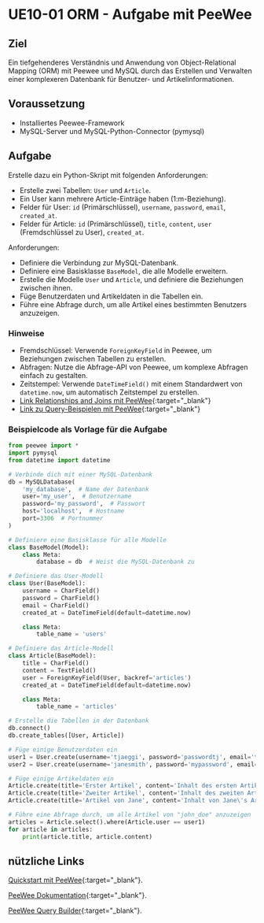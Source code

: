 # UE10-01 ORM - Aufgabe mit PeeWee

## Ziel
Ein tiefgehenderes Verständnis und Anwendung von Object-Relational Mapping (ORM) mit Peewee und MySQL durch das Erstellen und Verwalten einer komplexeren Datenbank für Benutzer- und Artikelinformationen.

## Voraussetzung

* Installiertes Peewee-Framework
* MySQL-Server und MySQL-Python-Connector (pymysql)



## Aufgabe

Erstelle dazu ein Python-Skript mit folgenden Anforderungen:

* Erstelle zwei Tabellen: `User` und `Article`.
* Ein User kann mehrere Article-Einträge haben (1:m-Beziehung).
* Felder für User: `id` (Primärschlüssel), `username`, `password`, `email`, `created_at`.
* Felder für Article: `id` (Primärschlüssel), `title`, `content`, `user` (Fremdschlüssel zu User), `created_at`.


Anforderungen:

* Definiere die Verbindung zur MySQL-Datenbank.
* Definiere eine Basisklasse `BaseModel`, die alle Modelle erweitern.
* Erstelle die Modelle `User` und `Article`, und definiere die Beziehungen zwischen ihnen.
* Füge Benutzerdaten und Artikeldaten in die Tabellen ein.
* Führe eine Abfrage durch, um alle Artikel eines bestimmten Benutzers anzuzeigen.

### Hinweise

* Fremdschlüssel: Verwende `ForeignKeyField` in Peewee, um Beziehungen zwischen Tabellen zu erstellen.
* Abfragen: Nutze die Abfrage-API von Peewee, um komplexe Abfragen einfach zu gestalten.
* Zeitstempel: Verwende `DateTimeField()` mit einem Standardwert von `datetime.now`, um automatisch Zeitstempel zu erstellen.
* [Link Relationships and Joins mit PeeWee](https://docs.peewee-orm.com/en/latest/peewee/relationships.html){:target="_blank"}
* [Link zu Query-Beispielen mit PeeWee](https://docs.peewee-orm.com/en/latest/peewee/query_examples.html){:target="_blank"}

### Beispielcode als Vorlage für die Aufgabe

``` py linenums="1"
from peewee import *
import pymysql
from datetime import datetime

# Verbinde dich mit einer MySQL-Datenbank
db = MySQLDatabase(
    'my_database',  # Name der Datenbank
    user='my_user',  # Benutzername
    password='my_password',  # Passwort
    host='localhost',  # Hostname
    port=3306  # Portnummer
)

# Definiere eine Basisklasse für alle Modelle
class BaseModel(Model):
    class Meta:
        database = db  # Weist die MySQL-Datenbank zu

# Definiere das User-Modell
class User(BaseModel):
    username = CharField()
    password = CharField()
    email = CharField()
    created_at = DateTimeField(default=datetime.now)

    class Meta:
        table_name = 'users'

# Definiere das Article-Modell
class Article(BaseModel):
    title = CharField()
    content = TextField()
    user = ForeignKeyField(User, backref='articles')
    created_at = DateTimeField(default=datetime.now)

    class Meta:
        table_name = 'articles'

# Erstelle die Tabellen in der Datenbank
db.connect()
db.create_tables([User, Article])

# Füge einige Benutzerdaten ein
user1 = User.create(username='tjaeggi', password='passwordtj', email='thomas.jaeggi@bfh.ch')
user2 = User.create(username='janesmith', password='mypassword', email='jane@example.com')

# Füge einige Artikeldaten ein
Article.create(title='Erster Artikel', content='Inhalt des ersten Artikels.', user=user1)
Article.create(title='Zweiter Artikel', content='Inhalt des zweiten Artikels.', user=user1)
Article.create(title='Artikel von Jane', content='Inhalt von Jane\'s Artikel.', user=user2)

# Führe eine Abfrage durch, um alle Artikel von "john_doe" anzuzeigen
articles = Article.select().where(Article.user == user1)
for article in articles:
    print(article.title, article.content)
```

## nützliche Links

[Quickstart mit PeeWee](https://docs.peewee-orm.com/en/latest/peewee/quickstart.html){:target="_blank"}.

[PeeWee Dokumentation](https://docs.peewee-orm.com/en/latest/index.html){:target="_blank"}.

[PeeWee Query Builder](https://peewee.readthedocs.io/en/3.0.0/peewee/query_builder.html){:target="_blank"}.
